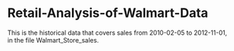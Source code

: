 # Retail-Analysis-of-Walmart-Data
This is the historical data that covers sales from 2010-02-05 to 2012-11-01, in the file Walmart_Store_sales.

